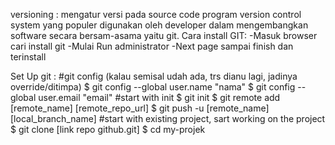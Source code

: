 versioning : mengatur versi pada source code program
version control system yang populer digunakan oleh developer dalam mengembangkan software secara bersam-asama yaitu git.
Cara install GIT:
-Masuk browser cari install git
-Mulai Run administrator
-Next page sampai finish dan terinstall

Set Up git :
#git config (kalau semisal udah ada, trs dianu lagi, jadinya override/ditimpa)
$ git config --global user.name "nama"
$ git config --global user.email "email"
#start with init
$ git init
$ git remote add [remote_name] [remote_repo_url]
$ git push -u [remote_name] [local_branch_name]
#start with existing project, sart working on the project
$ git clone [link repo github.git]
$ cd my-projek

